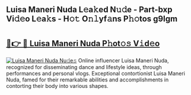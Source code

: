 ## Luisa Maneri Nuda L𝚎a𝚔ed N𝚞𝚍e - Part-bxp Vi𝚍𝚎o L𝚎a𝚔s - H𝚘𝚝 O𝚗𝚕yf𝚊ns P𝚑𝚘tos g9Igm

# <h2><a href="http://kf5moh.oniu.top/?m=Luisa+Maneri+Nuda">🔗👉 🔴 Luisa Maneri Nuda P𝚑ot𝚘𝚜 V𝚒d𝚎o</a></h2>

[![Luisa Maneri Nuda Nu𝚍e𝚜](https://i.imgur.com/0qMVB7G.gif)](http://kf5moh.oniu.top/?m=Luisa+Maneri+Nuda)
Online influencer Luisa Maneri Nuda, recognized for disseminating dance and lifestyle ideas, through performances and personal vlogs. Exceptional contortionist Luisa Maneri Nuda, famed for their remarkable abilities and accomplishments in contorting their body into various shapes.  
